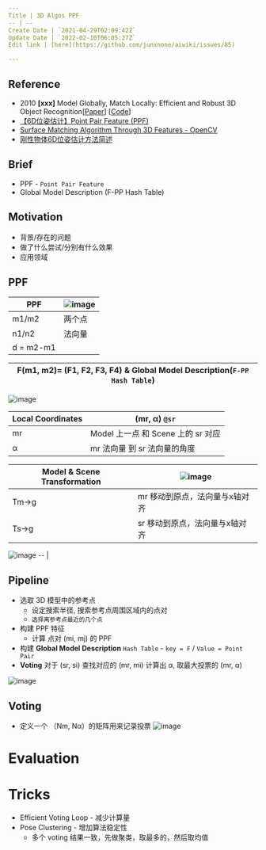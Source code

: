 ```yaml
---
Title | 3D Algos PPF
-- | --
Create Date | `2021-04-29T02:09:42Z`
Update Date | `2022-02-10T06:05:27Z`
Edit link | [here](https://github.com/junxnone/aiwiki/issues/85)

---
```

## Reference
- 2010 **[xxx]** Model Globally, Match Locally: Efficient and Robust 3D Object Recognition[[Paper](http://campar.in.tum.de/pub/drost2010CVPR/drost2010CVPR.pdf)] [[Code]()]
- [【6D位姿估计】Point Pair Feature (PPF)](https://zhuanlan.zhihu.com/p/94952276)
- [Surface Matching Algorithm Through 3D Features - OpenCV](https://docs.opencv.org/3.0-beta/modules/surface_matching/doc/surface_matching.html)
- [刚性物体6D位姿估计方法简述](https://www.hanchine.com/newInfo_131.html)


## Brief
- PPF - `Point Pair Feature`
- Global Model Description (F-PP Hash Table)



## Motivation
- 背景/存在的问题
- 做了什么尝试/分别有什么效果
- 应用领域

## PPF

PPF | ![image](https://user-images.githubusercontent.com/2216970/116505480-94143580-a8ed-11eb-93fd-1b5c0d500114.png)
-- | --
m1/m2 | 两个点
n1/n2 | 法向量
d = m2-m1 | 


F(m1, m2)= (F1, F2, F3, F4)    &   **Global Model Description(`F-PP Hash Table`)** | 
-- | 
![image](https://user-images.githubusercontent.com/2216970/116506313-96778f00-a8ef-11eb-8f18-ccad36ebc7bf.png)

Local Coordinates | (mr, α) `@sr`
-- | --
mr | Model 上一点  和 Scene 上的 sr 对应
α | mr 法向量 到 sr 法向量的角度

Model & Scene Transformation | ![image](https://user-images.githubusercontent.com/2216970/116509056-35eb5080-a8f5-11eb-9a68-81a3c636fd15.png)
-- | --
Tm->g | mr 移动到原点，法向量与x轴对齐 
Ts->g |  sr 移动到原点，法向量与x轴对齐

![image](https://user-images.githubusercontent.com/2216970/116509077-3f74b880-a8f5-11eb-8ea8-64d2c1ceba19.png)
-- |

## Pipeline
- 选取 3D 模型中的参考点
  - 设定搜索半径, 搜索参考点周围区域内的点对
  - `选择离参考点最近的几个点`
- 构建 PPF 特征
  - 计算 点对 (mi, mj) 的 PPF
- 构建 **Global Model Description** `Hash Table` - `key = F` / `Value = Point Pair`
- **Voting** 对于 (sr, si) 查找对应的 (mr, mi) 计算出 α, 取最大投票的 (mr, α)


![image](https://user-images.githubusercontent.com/2216970/116495688-fa8d5980-a8d5-11eb-8bf9-52409dda0db5.png)

## Voting
- 定义一个 （Nm, Nα）的矩阵用来记录投票
![image](https://user-images.githubusercontent.com/2216970/116511829-9ed4c780-a8f9-11eb-93b0-6fadb38045ac.png)

# Evaluation

# Tricks
- Efficient Voting Loop - 减少计算量
- Pose Clustering - 增加算法稳定性
  - 多个  voting 结果一致，先做聚类，取最多的，然后取均值
